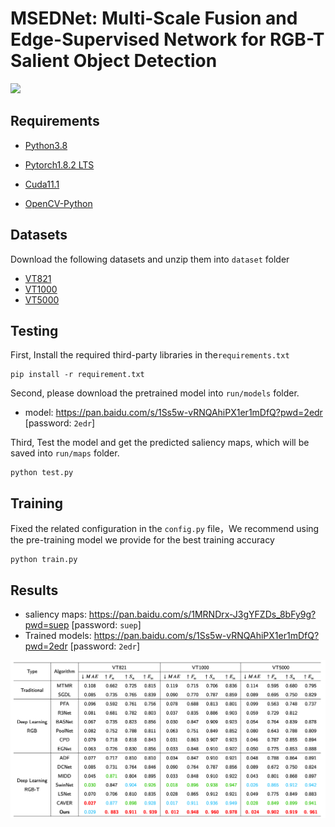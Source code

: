 # MSEDNet: Multi-Scale Fusion and Edge-Supervised Network for RGB-T Salient Object Detection

![](https://blog-1300216920.cos.ap-nanjing.myqcloud.com/1.jpg)

## Requirements

- [Python3.8](https://www.python.org/)

- [Pytorch1.8.2 LTS](https://pytorch.org/)

- [Cuda11.1](https://developer.nvidia.com/cuda-toolkit) 

- [OpenCV-Python](https://opencv.org/)

## Datasets

Download the following datasets and unzip them into `dataset` folder

- [VT821](https://arxiv.org/pdf/1701.02829.pdf)
- [VT1000](https://arxiv.org/pdf/1905.06741.pdf)
- [VT5000](https://arxiv.org/pdf/2007.03262.pdf)

## Testing

First, Install the required third-party libraries in the`requirements.txt`

```shell
pip install -r requirement.txt
```

Second, please download the pretrained model into `run/models` folder.

- model: https://pan.baidu.com/s/1Ss5w-vRNQAhiPX1er1mDfQ?pwd=2edr [password: `2edr`]

Third, Test the model and get the predicted saliency maps, which will be saved into `run/maps` folder.

```shell
python test.py
```

## Training

Fixed the related configuration in the `config.py` file，We recommend using the pre-training model we provide for the best training accuracy

```shell
python train.py
```

## Results

- saliency maps: https://pan.baidu.com/s/1MRNDrx-J3gYFZDs_8bFy9g?pwd=suep [password: `suep`] 
- Trained models: https://pan.baidu.com/s/1Ss5w-vRNQAhiPX1er1mDfQ?pwd=2edr [password: `2edr`]

![](img/2.jpg)
